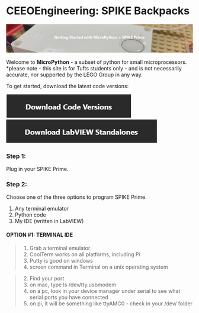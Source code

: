 # CEEOEngineering: SPIKE Backpacks
![](https://github.com/Chenlu-Wu/CEEOEngineering--SPIKE-Backpacks/raw/master/webpic/getstart.png) 

Welcome to __MicroPython__ - a subset of python for small microprocessors. <br>
*please note - this site is for Tufts students only - and is not necessarily accurate, nor supported by the LEGO Group in any way.<br>

To get started, download the latest code versions:<br>


[![](https://github.com/Chenlu-Wu/CEEOEngineering--SPIKE-Backpacks/raw/master/webpic/Codeversions.png)  ](https://drive.google.com/drive/folders/15DpZ5mj2ZChWe8YYptyO587tFtHo1Eoi "![](https://github.com/Chenlu-Wu/CEEOEngineering--SPIKE-Backpacks/raw/master/webpic/Codeversions.png)  ")      [![](https://github.com/Chenlu-Wu/CEEOEngineering--SPIKE-Backpacks/raw/master/webpic/LabviewStandalones.png)](https://drive.google.com/drive/folders/166k8Vc7ZjFBHzkrO7dHIHEkHC7gKq4Na "![](https://github.com/Chenlu-Wu/CEEOEngineering--SPIKE-Backpacks/raw/master/webpic/LabviewStandalones.png)")

### Step 1:
Plug in your SPIKE Prime.

### Step 2:
Choose one of the three options to program SPIKE Prime.
1.  Any terminal emulator
2.  Python code
3.  My IDE (written in LabVIEW)

#### OPTION #1: TERMINAL IDE

> 1. Grab a terminal emulator
>	1. CoolTerm works on all platforms, including Pi
>	2. Putty is good on windows
>	3. screen command in Terminal on a unix operating system

>2. Find your port
>	1. on mac, type ls /dev/tty.usbmodem
>	1. on a pc, look in your device manager under serial to see what serial ports you have connected
>	3. on pi, it will be something like ttyAMC0 - check in your /dev/ folder